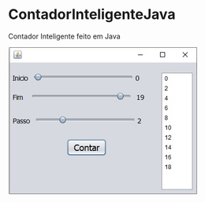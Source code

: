 # ContadorInteligenteJava
Contador Inteligente feito em Java

<img src="ContInteligente.jpg" alt="Contador Inteligente" display="block" align="center"/>
